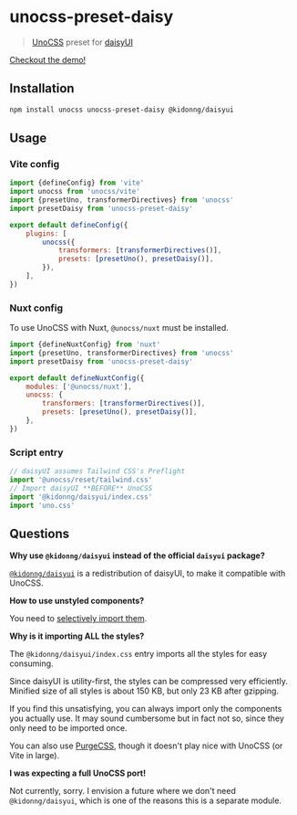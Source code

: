 # unocss-preset-daisy

> [UnoCSS](https://github.com/unocss/unocss) preset for [daisyUI](https://github.com/saadeghi/daisyui)

[Checkout the demo!](https://unocss-preset-daisy.vercel.app/)

## Installation

```sh
npm install unocss unocss-preset-daisy @kidonng/daisyui
```

## Usage

### Vite config

```js
import {defineConfig} from 'vite'
import unocss from 'unocss/vite'
import {presetUno, transformerDirectives} from 'unocss'
import presetDaisy from 'unocss-preset-daisy'

export default defineConfig({
	plugins: [
		unocss({
			transformers: [transformerDirectives()],
			presets: [presetUno(), presetDaisy()],
		}),
	],
})
```

### Nuxt config

To use UnoCSS with Nuxt, `@unocss/nuxt` must be installed.

```js
import {defineNuxtConfig} from 'nuxt'
import {presetUno, transformerDirectives} from 'unocss'
import presetDaisy from 'unocss-preset-daisy'

export default defineNuxtConfig({
	modules: ['@unocss/nuxt'],
	unocss: {
		transformers: [transformerDirectives()],
		presets: [presetUno(), presetDaisy()],
	},
})
```

### Script entry

```js
// daisyUI assumes Tailwind CSS's Preflight
import '@unocss/reset/tailwind.css'
// Import daisyUI **BEFORE** UnoCSS
import '@kidonng/daisyui/index.css'
import 'uno.css'
```

## Questions

**Why use `@kidonng/daisyui` instead of the official `daisyui` package?**

[`@kidonng/daisyui`](https://github.com/kidonng/daisyui) is a redistribution of daisyUI, to make it compatible with UnoCSS.

**How to use unstyled components?**

You need to [selectively import them](https://github.com/kidonng/daisyui#usage).

**Why is it importing ALL the styles?**

The `@kidonng/daisyui/index.css` entry imports all the styles for easy consuming.

Since daisyUI is utility-first, the styles can be compressed very efficiently. Minified size of all styles is about 150 KB, but only 23 KB after gzipping.

If you find this unsatisfying, you can always import only the components you actually use. It may sound cumbersome but in fact not so, since they only need to be imported once.

You can also use [PurgeCSS](https://purgecss.com/), though it doesn't play nice with UnoCSS (or Vite in large).

**I was expecting a full UnoCSS port!**

Not currently, sorry. I envision a future where we don't need `@kidonng/daisyui`, which is one of the reasons this is a separate module.

